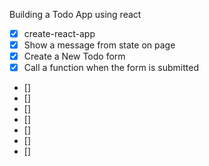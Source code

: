 Building a Todo App using react

* [X] create-react-app
* [X] Show a message from state on page
* [X] Create a New Todo form
* [X] Call a function when the form is submitted
* []
* []
* []
* []
* []
* []
* []
